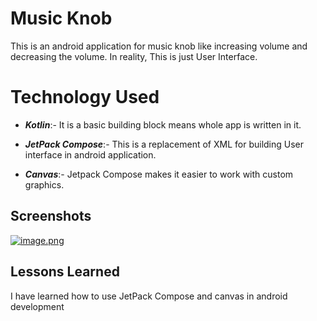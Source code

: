 
# Music Knob

This is an android application for music knob like increasing volume and decreasing the volume.
In reality, This is just User Interface.





# Technology Used

* ***Kotlin***:- It is a basic building block means whole app is written in it.

* ***JetPack Compose***:- This is a replacement of XML for building User interface in android application.

* ***Canvas***:- Jetpack Compose makes it easier to work with custom graphics.




## Screenshots

[![image.png](https://i.postimg.cc/nLWt81Nh/image.png)](https://postimg.cc/XZ9Pd9VR)
## Lessons Learned

I have learned how to use JetPack Compose and canvas in android development

